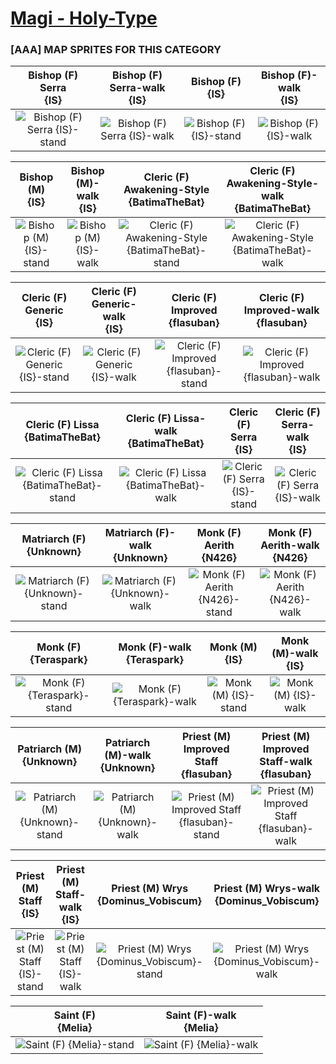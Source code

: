 # [Magi - Holy-Type](../)

### [AAA] MAP SPRITES FOR THIS CATEGORY


|Bishop (F) Serra <br> {IS}|Bishop (F) Serra-walk <br> {IS}|Bishop (F) <br> {IS}|Bishop (F)-walk <br> {IS}|
| :---: | :---: | :---: | :---: |
|<img alt="Bishop (F) Serra {IS}-stand" src="Bishop (F) Serra {IS}-stand.png" />|<img alt="Bishop (F) Serra {IS}-walk" src="Bishop (F) Serra {IS}-walk.png" />|<img alt="Bishop (F) {IS}-stand" src="Bishop (F) {IS}-stand.png" />|<img alt="Bishop (F) {IS}-walk" src="Bishop (F) {IS}-walk.png" />|


|Bishop (M) <br> {IS}|Bishop (M)-walk <br> {IS}|Cleric (F) Awakening-Style <br> {BatimaTheBat}|Cleric (F) Awakening-Style-walk <br> {BatimaTheBat}|
| :---: | :---: | :---: | :---: |
|<img alt="Bishop (M) {IS}-stand" src="Bishop (M) {IS}-stand.png" />|<img alt="Bishop (M) {IS}-walk" src="Bishop (M) {IS}-walk.png" />|<img alt="Cleric (F) Awakening-Style {BatimaTheBat}-stand" src="Cleric (F) Awakening-Style {BatimaTheBat}-stand.png" />|<img alt="Cleric (F) Awakening-Style {BatimaTheBat}-walk" src="Cleric (F) Awakening-Style {BatimaTheBat}-walk.png" />|


|Cleric (F) Generic <br> {IS}|Cleric (F) Generic-walk <br> {IS}|Cleric (F) Improved <br> {flasuban}|Cleric (F) Improved-walk <br> {flasuban}|
| :---: | :---: | :---: | :---: |
|<img alt="Cleric (F) Generic {IS}-stand" src="Cleric (F) Generic {IS}-stand.png" />|<img alt="Cleric (F) Generic {IS}-walk" src="Cleric (F) Generic {IS}-walk.png" />|<img alt="Cleric (F) Improved {flasuban}-stand" src="Cleric (F) Improved {flasuban}-stand.png" />|<img alt="Cleric (F) Improved {flasuban}-walk" src="Cleric (F) Improved {flasuban}-walk.png" />|


|Cleric (F) Lissa <br> {BatimaTheBat}|Cleric (F) Lissa-walk <br> {BatimaTheBat}|Cleric (F) Serra <br> {IS}|Cleric (F) Serra-walk <br> {IS}|
| :---: | :---: | :---: | :---: |
|<img alt="Cleric (F) Lissa {BatimaTheBat}-stand" src="Cleric (F) Lissa {BatimaTheBat}-stand.png" />|<img alt="Cleric (F) Lissa {BatimaTheBat}-walk" src="Cleric (F) Lissa {BatimaTheBat}-walk.png" />|<img alt="Cleric (F) Serra {IS}-stand" src="Cleric (F) Serra {IS}-stand.png" />|<img alt="Cleric (F) Serra {IS}-walk" src="Cleric (F) Serra {IS}-walk.png" />|


|Matriarch (F) <br> {Unknown}|Matriarch (F)-walk <br> {Unknown}|Monk (F) Aerith <br> {N426}|Monk (F) Aerith-walk <br> {N426}|
| :---: | :---: | :---: | :---: |
|<img alt="Matriarch (F) {Unknown}-stand" src="Matriarch (F) {Unknown}-stand.png" />|<img alt="Matriarch (F) {Unknown}-walk" src="Matriarch (F) {Unknown}-walk.png" />|<img alt="Monk (F) Aerith {N426}-stand" src="Monk (F) Aerith {N426}-stand.png" />|<img alt="Monk (F) Aerith {N426}-walk" src="Monk (F) Aerith {N426}-walk.png" />|


|Monk (F) <br> {Teraspark}|Monk (F)-walk <br> {Teraspark}|Monk (M) <br> {IS}|Monk (M)-walk <br> {IS}|
| :---: | :---: | :---: | :---: |
|<img alt="Monk (F) {Teraspark}-stand" src="Monk (F) {Teraspark}-stand.png" />|<img alt="Monk (F) {Teraspark}-walk" src="Monk (F) {Teraspark}-walk.png" />|<img alt="Monk (M) {IS}-stand" src="Monk (M) {IS}-stand.png" />|<img alt="Monk (M) {IS}-walk" src="Monk (M) {IS}-walk.png" />|


|Patriarch (M) <br> {Unknown}|Patriarch (M)-walk <br> {Unknown}|Priest (M) Improved Staff <br> {flasuban}|Priest (M) Improved Staff-walk <br> {flasuban}|
| :---: | :---: | :---: | :---: |
|<img alt="Patriarch (M) {Unknown}-stand" src="Patriarch (M) {Unknown}-stand.png" />|<img alt="Patriarch (M) {Unknown}-walk" src="Patriarch (M) {Unknown}-walk.png" />|<img alt="Priest (M) Improved Staff {flasuban}-stand" src="Priest (M) Improved Staff {flasuban}-stand.png" />|<img alt="Priest (M) Improved Staff {flasuban}-walk" src="Priest (M) Improved Staff {flasuban}-walk.png" />|


|Priest (M) Staff <br> {IS}|Priest (M) Staff-walk <br> {IS}|Priest (M) Wrys <br> {Dominus_Vobiscum}|Priest (M) Wrys-walk <br> {Dominus_Vobiscum}|
| :---: | :---: | :---: | :---: |
|<img alt="Priest (M) Staff {IS}-stand" src="Priest (M) Staff {IS}-stand.png" />|<img alt="Priest (M) Staff {IS}-walk" src="Priest (M) Staff {IS}-walk.png" />|<img alt="Priest (M) Wrys {Dominus_Vobiscum}-stand" src="Priest (M) Wrys {Dominus_Vobiscum}-stand.png" />|<img alt="Priest (M) Wrys {Dominus_Vobiscum}-walk" src="Priest (M) Wrys {Dominus_Vobiscum}-walk.png" />|


|Saint (F) <br> {Melia}|Saint (F)-walk <br> {Melia}|
| :---: | :---: |
|<img alt="Saint (F) {Melia}-stand" src="Saint (F) {Melia}-stand.png" />|<img alt="Saint (F) {Melia}-walk" src="Saint (F) {Melia}-walk.png" />|


